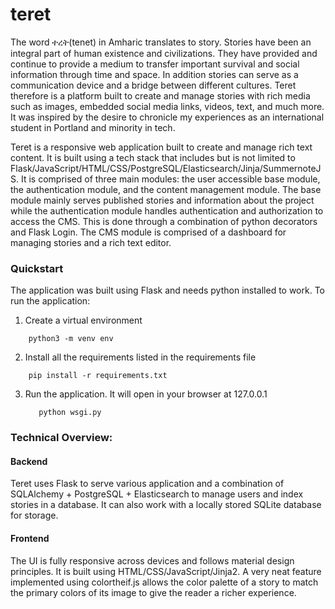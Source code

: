# teret

The word ተረት(tenet) in Amharic translates to story. Stories have been an integral part of human existence and civilizations. They have provided and continue to provide a medium to transfer important survival and social information through time and space. In addition stories can serve as a communication device and a bridge between different cultures. Teret therefore is a platform built to create and manage stories with rich media such as images, embedded social media links, videos, text, and much more. It was inspired by the desire to chronicle my experiences as an international student in Portland and minority in tech. 

Teret is a responsive web application built to create and manage rich text content. It is built using a tech stack that includes but is not limited to Flask/JavaScript/HTML/CSS/PostgreSQL/Elasticsearch/Jinja/SummernoteJS. It is comprised of three main modules: the user accessible base module, the authentication module, and the content management module. The base module mainly serves published stories and information about the project while the authentication module handles authentication and authorization to access the CMS. This is done through a combination of python decorators and Flask Login. The CMS module is comprised of a dashboard for managing stories and a rich text editor. 

### Quickstart
The application was built using Flask and needs python installed to work. To run the application:

1. Create a virtual environment
  ```
      python3 -m venv env
  ```
2. Install all the requirements listed in the requirements file
  ```
      pip install -r requirements.txt
  ```
3. Run the application. It will open in your browser at 127.0.0.1
   ```
      python wsgi.py
   ```

### Technical Overview:

#### Backend

Teret uses Flask to serve various application and a combination of SQLAlchemy + PostgreSQL + Elasticsearch to manage users and index stories in a database. It can also work with a locally stored SQLite database for storage.

#### Frontend

The UI  is fully responsive across devices and follows material design principles. It is built using HTML/CSS/JavaScript/Jinja2. A very neat feature implemented using colortheif.js allows the color palette of a story to match the primary colors of its image to give the reader a richer experience.

